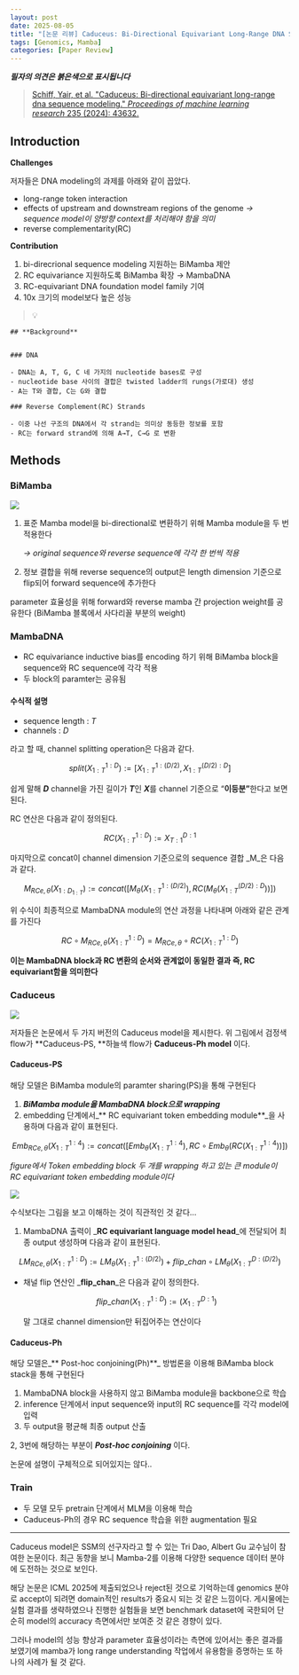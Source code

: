 ```yaml
---
layout: post
date: 2025-08-05
title: "[논문 리뷰] Caduceus: Bi-Directional Equivariant Long-Range DNA Sequence Modeling"
tags: [Genomics, Mamba]
categories: [Paper Review]
---
```


<span class="notion-red">_**필자의 의견은 붉은색으로 표시됩니다**_</span>


> [Schiff, Yair, et al. "Caduceus: Bi-directional equivariant long-range dna sequence modeling." ](https://pmc.ncbi.nlm.nih.gov/articles/PMC12189541/)[_Proceedings of machine learning research_](https://pmc.ncbi.nlm.nih.gov/articles/PMC12189541/)[ 235 (2024): 43632.](https://pmc.ncbi.nlm.nih.gov/articles/PMC12189541/)



## Introduction


**Challenges**


저자들은 DNA modeling의 과제를 아래와 같이 꼽았다.

- long-range token interaction
- effects of upstream and downstream regions of the genome 
_→ sequence model이 양방향 context를 처리해야 함을 의미_
- reverse complementarity(RC)

**Contribution**

1. bi-direcrional sequence modeling 지원하는 BiMamba 제안
1. RC equivariance 지원하도록 BiMamba 확장 → MambaDNA
1. RC-equivariant DNA foundation model family 기여
1. 10x 크기의 model보다 높은 성능

> 💡 


	## **Background**


	### DNA

	- DNA는 A, T, G, C 네 가지의 nucleotide bases로 구성
	- nucleotide base 사이의 결합은 twisted ladder의 rungs(가로대) 생성
	- A는 T와 결합, C는 G와 결합

	### Reverse Complement(RC) Strands

	- 이중 나선 구조의 DNA에서 각 strand는 의미상 동등한 정보를 포함
	- RC는 forward strand에 의해 A→T, C→G 로 변환


## Methods



### BiMamba


![](https://prod-files-secure.s3.us-west-2.amazonaws.com/542b861c-36a8-4051-84e5-8804b6728dba/2c247d59-7815-4980-99f0-8f0d21f445a7/image.png?X-Amz-Algorithm=AWS4-HMAC-SHA256&X-Amz-Content-Sha256=UNSIGNED-PAYLOAD&X-Amz-Credential=ASIAZI2LB466TVGNDAIE%2F20250819%2Fus-west-2%2Fs3%2Faws4_request&X-Amz-Date=20250819T110052Z&X-Amz-Expires=3600&X-Amz-Security-Token=IQoJb3JpZ2luX2VjEHMaCXVzLXdlc3QtMiJHMEUCIGh7JW90hGLGOVr36PBbB3hVcW0d4XMmsyU2VRfq8h4DAiEAkltlPHetc0LqK66JYtcLo79LM8IskDmB2apYF6Czg5IqiAQIvP%2F%2F%2F%2F%2F%2F%2F%2F%2F%2FARAAGgw2Mzc0MjMxODM4MDUiDGYdY0DJ88yq57lq7SrcA1eqYvUEt2ZWCSqJw39hzEtlWw5pPBwE%2BuI8mCbaymurB3Yy%2FECIKsrpNxzRykhoepW3LDhLAxz2XRpoZzF9j8UnAYjW4OIvc1JcDMvv3OIcoq4UbP3sdGvpNud7deXIKVeaFxAJBZVNcFoYhSSTH6LAyjGCJZR9NyI%2BPH7D2PxcyxL7k%2Fpx96fZ6PCrL7LrWPmkTUD37uoduhg6Vz7hcq%2B45u4d%2BjZ%2BVjV8MPjGQUtQzLd7QsN0GBIPdKRFaJT2qplcYHmd0CSoPlwvBIlzsNkcHVDQXjpXQBzzR5%2F9nzIlGQROsDW8uToBvT4T4YO35ropSk51YtqubWUIlLhqbT%2BoeDVcrdhMHN%2FsSiQivk29sLnsR1jvziU324y9rQ%2FyLz5%2BfZPeGhJlxMlN68dChT654kIiCNdhYPFgP149559wDBhuPdh2RmYKA8EygIz4vP5rmZGxvNxENZxQZjaQQJh4L8kWw2DlzAwn%2B3k3h4S6hjCMZNc0Yg2pBcQVxLSi1ZcBoTBQfqQO%2FenWPfSUHwy4lpP9MqgJDuxBgscP6n1gFB2wXsZbPNBkRtVtzJwLBKFyU1aGraMSB6HHCndSHHQ5gjO9niFI9Fa5qFLBsnXXAT9F7vw22OicgG2yMJelkcUGOqUBn5lZLVNntPFvfl%2B9y9u6a%2B%2BXH9IS51t%2BoxD4ttjNVgKae4ONbFDFA0d9mrRcl4%2BzG%2FhL%2FHAEqFsuQzFLmDJ%2FHJGz0ZFpDNCNpIc42RxJER%2B6WlrETPjhgZsq22oJsRMptnTDJL522Bi%2FpyIacigec%2BpKwmzVBUxK5PSgDeNqq%2Bz%2FfiI9QU5kgn8S1V%2BrwT11nO8nGDlGLxWBh3NCsz4JT7LQ0daX&X-Amz-Signature=d1e19c3e6aeef82541736c2b8f5084b9fdbde61c85bc24d29d33839b1ac102e9&X-Amz-SignedHeaders=host&x-amz-checksum-mode=ENABLED&x-id=GetObject)

1. 표준 Mamba model을 bi-directional로 변환하기 위해 Mamba module을 두 번 적용한다

	_→ original sequence와 reverse sequence에 각각 한 번씩 적용_

1. 정보 결합을 위해 reverse sequence의 output은 length dimension 기준으로 flip되어 forward sequence에 추가한다

parameter 효율성을 위해 forward와 reverse mamba 간 projection weight를 공유한다 (BiMamba 블록에서 사다리꼴 부분의 weight)



### MambaDNA

- RC equivariance inductive bias를 encoding 하기 위해 BiMamba block을 sequence와 RC sequence에 각각 적용
- 두 block의 paramter는 공유됨


#### 수식적 설명

- sequence length : _T_
- channels : _D_

라고 할 때,  channel splitting operation은 다음과 같다.


$$
split(X^{1:D}_{1:T}):=[X^{1:(D/2)}_{1:T},X^{(D/2):D}_{1:T}]
$$


<span class="notion-red">쉽게 말해 </span><span class="notion-red">_**D**_</span><span class="notion-red"> channel을 가진 길이가 </span><span class="notion-red">_**T**_</span><span class="notion-red">인 </span><span class="notion-red">_**X**_</span><span class="notion-red">를 channel 기준으로 “</span><span class="notion-red">**이등분”**</span><span class="notion-red">한다고 보면 된다.</span>


RC 연산은 다음과 같이 정의된다.


$$
RC(X^{1:D}_{1:T}):=X^{D:1}_{T:1}
$$


마지막으로 concat이 channel dimension 기준으로의 sequence 결합 _M_은 다음과 같다.


$$
M_{RCe,\theta}(X_{1:D_{1:T}}):=concat([M_{\theta}(X^{1:(D/2)}_{1:T}),RC(M_{\theta}(X^{(D/2):D}_{1:T}))])
$$


위 수식이 최종적으로 MambaDNA module의 연산 과정을 나타내며 아래와 같은 관계를 가진다


$$
RC\circ M_{RCe,\theta}(X^{1:D}_{1:T}) = M_{RCe,\theta} \circ RC(X^{1:D}_{1:T})
$$


**이는 MambaDNA block과 RC 변환의 순서와 관계없이 동일한 결과 즉, RC equivariant함을 의미한다**



### Caduceus


![](https://prod-files-secure.s3.us-west-2.amazonaws.com/542b861c-36a8-4051-84e5-8804b6728dba/f94a60d7-8145-473b-aef9-7c68d3ec604a/image.png?X-Amz-Algorithm=AWS4-HMAC-SHA256&X-Amz-Content-Sha256=UNSIGNED-PAYLOAD&X-Amz-Credential=ASIAZI2LB466TVGNDAIE%2F20250819%2Fus-west-2%2Fs3%2Faws4_request&X-Amz-Date=20250819T110052Z&X-Amz-Expires=3600&X-Amz-Security-Token=IQoJb3JpZ2luX2VjEHMaCXVzLXdlc3QtMiJHMEUCIGh7JW90hGLGOVr36PBbB3hVcW0d4XMmsyU2VRfq8h4DAiEAkltlPHetc0LqK66JYtcLo79LM8IskDmB2apYF6Czg5IqiAQIvP%2F%2F%2F%2F%2F%2F%2F%2F%2F%2FARAAGgw2Mzc0MjMxODM4MDUiDGYdY0DJ88yq57lq7SrcA1eqYvUEt2ZWCSqJw39hzEtlWw5pPBwE%2BuI8mCbaymurB3Yy%2FECIKsrpNxzRykhoepW3LDhLAxz2XRpoZzF9j8UnAYjW4OIvc1JcDMvv3OIcoq4UbP3sdGvpNud7deXIKVeaFxAJBZVNcFoYhSSTH6LAyjGCJZR9NyI%2BPH7D2PxcyxL7k%2Fpx96fZ6PCrL7LrWPmkTUD37uoduhg6Vz7hcq%2B45u4d%2BjZ%2BVjV8MPjGQUtQzLd7QsN0GBIPdKRFaJT2qplcYHmd0CSoPlwvBIlzsNkcHVDQXjpXQBzzR5%2F9nzIlGQROsDW8uToBvT4T4YO35ropSk51YtqubWUIlLhqbT%2BoeDVcrdhMHN%2FsSiQivk29sLnsR1jvziU324y9rQ%2FyLz5%2BfZPeGhJlxMlN68dChT654kIiCNdhYPFgP149559wDBhuPdh2RmYKA8EygIz4vP5rmZGxvNxENZxQZjaQQJh4L8kWw2DlzAwn%2B3k3h4S6hjCMZNc0Yg2pBcQVxLSi1ZcBoTBQfqQO%2FenWPfSUHwy4lpP9MqgJDuxBgscP6n1gFB2wXsZbPNBkRtVtzJwLBKFyU1aGraMSB6HHCndSHHQ5gjO9niFI9Fa5qFLBsnXXAT9F7vw22OicgG2yMJelkcUGOqUBn5lZLVNntPFvfl%2B9y9u6a%2B%2BXH9IS51t%2BoxD4ttjNVgKae4ONbFDFA0d9mrRcl4%2BzG%2FhL%2FHAEqFsuQzFLmDJ%2FHJGz0ZFpDNCNpIc42RxJER%2B6WlrETPjhgZsq22oJsRMptnTDJL522Bi%2FpyIacigec%2BpKwmzVBUxK5PSgDeNqq%2Bz%2FfiI9QU5kgn8S1V%2BrwT11nO8nGDlGLxWBh3NCsz4JT7LQ0daX&X-Amz-Signature=07b4798b5032af97ea2b74813df6e1fbdbb2c78b719b7cfd960d90471c2cd520&X-Amz-SignedHeaders=host&x-amz-checksum-mode=ENABLED&x-id=GetObject)


저자들은 논문에서 두 가지 버전의 Caduceus model을 제시한다. 위 그림에서 검정색 flow가 **Caduceus-PS, **하늘색 flow가 **Caduceus-Ph model** 이다.



#### Caduceus-PS


해당 모델은 BiMamba module의 paramter sharing(PS)을 통해 구현된다

1. _**BiMamba module을 MambaDNA block으로 wrapping**_
1. embedding 단계에서_** RC equivariant token embedding module**_을 사용하며 다음과 같이 표현된다.

$$
Emb_{RCe,\theta}(X^{1:4}_{1:T}):=concat([Emb_{\theta}(X^{1:4}_{1:T}),RC \circ Emb_{\theta}(RC(X^{1:4}_{1:T}))])
$$


_figure에서 Token embedding block 두 개를 wrapping 하고 있는 큰 module이 RC equivariant token embedding module이다_


![](https://prod-files-secure.s3.us-west-2.amazonaws.com/542b861c-36a8-4051-84e5-8804b6728dba/b175e4da-71eb-4e91-8c23-a06dabe673c9/image.png?X-Amz-Algorithm=AWS4-HMAC-SHA256&X-Amz-Content-Sha256=UNSIGNED-PAYLOAD&X-Amz-Credential=ASIAZI2LB466TVGNDAIE%2F20250819%2Fus-west-2%2Fs3%2Faws4_request&X-Amz-Date=20250819T110052Z&X-Amz-Expires=3600&X-Amz-Security-Token=IQoJb3JpZ2luX2VjEHMaCXVzLXdlc3QtMiJHMEUCIGh7JW90hGLGOVr36PBbB3hVcW0d4XMmsyU2VRfq8h4DAiEAkltlPHetc0LqK66JYtcLo79LM8IskDmB2apYF6Czg5IqiAQIvP%2F%2F%2F%2F%2F%2F%2F%2F%2F%2FARAAGgw2Mzc0MjMxODM4MDUiDGYdY0DJ88yq57lq7SrcA1eqYvUEt2ZWCSqJw39hzEtlWw5pPBwE%2BuI8mCbaymurB3Yy%2FECIKsrpNxzRykhoepW3LDhLAxz2XRpoZzF9j8UnAYjW4OIvc1JcDMvv3OIcoq4UbP3sdGvpNud7deXIKVeaFxAJBZVNcFoYhSSTH6LAyjGCJZR9NyI%2BPH7D2PxcyxL7k%2Fpx96fZ6PCrL7LrWPmkTUD37uoduhg6Vz7hcq%2B45u4d%2BjZ%2BVjV8MPjGQUtQzLd7QsN0GBIPdKRFaJT2qplcYHmd0CSoPlwvBIlzsNkcHVDQXjpXQBzzR5%2F9nzIlGQROsDW8uToBvT4T4YO35ropSk51YtqubWUIlLhqbT%2BoeDVcrdhMHN%2FsSiQivk29sLnsR1jvziU324y9rQ%2FyLz5%2BfZPeGhJlxMlN68dChT654kIiCNdhYPFgP149559wDBhuPdh2RmYKA8EygIz4vP5rmZGxvNxENZxQZjaQQJh4L8kWw2DlzAwn%2B3k3h4S6hjCMZNc0Yg2pBcQVxLSi1ZcBoTBQfqQO%2FenWPfSUHwy4lpP9MqgJDuxBgscP6n1gFB2wXsZbPNBkRtVtzJwLBKFyU1aGraMSB6HHCndSHHQ5gjO9niFI9Fa5qFLBsnXXAT9F7vw22OicgG2yMJelkcUGOqUBn5lZLVNntPFvfl%2B9y9u6a%2B%2BXH9IS51t%2BoxD4ttjNVgKae4ONbFDFA0d9mrRcl4%2BzG%2FhL%2FHAEqFsuQzFLmDJ%2FHJGz0ZFpDNCNpIc42RxJER%2B6WlrETPjhgZsq22oJsRMptnTDJL522Bi%2FpyIacigec%2BpKwmzVBUxK5PSgDeNqq%2Bz%2FfiI9QU5kgn8S1V%2BrwT11nO8nGDlGLxWBh3NCsz4JT7LQ0daX&X-Amz-Signature=eb45944447a20662f022c4bd3e280a353800c9e4e836868a2028c80df920632b&X-Amz-SignedHeaders=host&x-amz-checksum-mode=ENABLED&x-id=GetObject)


<span class="notion-red">수식보다는 그림을 보고 이해하는 것이 직관적인 것 같다…</span>

1. MambaDNA 출력이 _**RC equivariant language model head**_에 전달되어 최종 output 생성하며 다음과 같이 표현된다.

$$
LM_{RCe,\theta}(X^{1:D}_{1:T}):= LM_{\theta}(X^{1:(D/2)}_{1:T})+flip\_chan\circ LM_{\theta}(X^{D:(D/2)}_{1:T})
$$

- 채널 flip 연산인 _**flip\_chan**_은 다음과 같이 정의한다.

	$$
	flip\_chan(X^{1:D}_{1:T}):=(X^{D:1}_{1:T})
	$$


	말 그대로 channel dimension만 뒤집어주는 연산이다



#### Caduceus-Ph


해당 모델은_** Post-hoc conjoining(Ph)**_ 방법론을 이용해 BiMamba block stack을 통해 구현된다

1. MambaDNA block을 사용하지 않고 BiMamba module을 backbone으로 학습
1. inference 단계에서 input sequence와 input의 RC sequence를 각각 model에 입력
1. 두 output을 평균해 최종 output 산출

2, 3번에 해당하는 부분이 _**Post-hoc conjoining**_ 이다.


<span class="notion-red">논문에 설명이 구체적으로 되어있지는 않다..</span>



### Train

- 두 모델 모두 pretrain 단계에서 MLM을 이용해 학습
- Caduceus-Ph의 경우 RC sequence 학습을 위한 augmentation 필요

---


<span class="notion-red">Caduceus model은 SSM의 선구자라고 할 수 있는 Tri Dao, Albert Gu 교수님이 참여한 논문이다. 최근 동향을 보니 Mamba-2를 이용해 다양한 sequence 데이터 분야에 도전하는 것으로 보인다.</span>


<span class="notion-red">해당 논문은 ICML 2025에 제출되었으나 reject된 것으로 기억하는데 genomics 분야로 accept이 되려면 domain적인 results가 중요시 되는 것 같은 느낌이다. 게시물에는 실험 결과를 생략하였으나 진행한 실험들을 보면 benchmark dataset에 국한되어 단순히 model의 accuracy 측면에서만 보여준 것 같은 경향이 있다.</span>


<span class="notion-red">그러나 model의 성능 향상과 parameter 효율성이라는 측면에 있어서는 좋은 결과를 보였기에 mamba가 long range understanding 작업에서 유용함을 증명하는 또 하나의 사례가 될 것 같다.</span>

